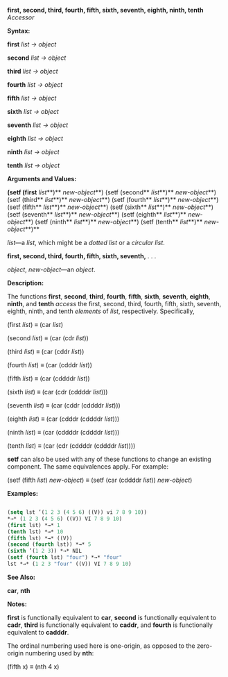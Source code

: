 **first, second, third, fourth, fifth, sixth, seventh, eighth, ninth, tenth** *Accessor* 



**Syntax:** 



**first** *list → object* 



**second** *list → object* 



**third** *list → object* 



**fourth** *list → object* 



**fifth** *list → object* 



**sixth** *list → object* 



**seventh** *list → object* 



**eighth** *list → object* 



**ninth** *list → object* 



**tenth** *list → object* 



**Arguments and Values:** 



**(setf (first** *list***)** *new-object***) (setf (second** *list***)** *new-object***) (setf (third** *list***)** *new-object***) (setf (fourth** *list***)** *new-object***) (setf (fifth** *list***)** *new-object***) (setf (sixth** *list***)** *new-object***) (setf (seventh** *list***)** *new-object***) (setf (eighth** *list***)** *new-object***) (setf (ninth** *list***)** *new-object***) (setf (tenth** *list***)** *new-object***)** 



*list*—a *list*, which might be a *dotted list* or a *circular list*. 







 



 



**first, second, third, fourth, fifth, sixth, seventh,** *. . .* 



*object*, *new-object*—an *object*. 



**Description:** 



The functions **first**, **second**, **third**, **fourth**, **fifth**, **sixth**, **seventh**, **eighth**, **ninth**, and **tenth** *access* the first, second, third, fourth, fifth, sixth, seventh, eighth, ninth, and tenth *elements* of *list*, respectively. Specifically, 



(first *list*) *≡* (car *list*) 



(second *list*) *≡* (car (cdr *list*)) 



(third *list*) *≡* (car (cddr *list*)) 



(fourth *list*) *≡* (car (cdddr *list*)) 



(fifth *list*) *≡* (car (cddddr *list*)) 



(sixth *list*) *≡* (car (cdr (cddddr *list*))) 



(seventh *list*) *≡* (car (cddr (cddddr *list*))) 



(eighth *list*) *≡* (car (cdddr (cddddr *list*))) 



(ninth *list*) *≡* (car (cddddr (cddddr *list*))) 



(tenth *list*) *≡* (car (cdr (cddddr (cddddr *list*)))) 



**setf** can also be used with any of these functions to change an existing component. The same equivalences apply. For example: 



(setf (fifth *list*) *new-object*) *≡* (setf (car (cddddr *list*)) *new-object*) 



**Examples:**
```lisp

(setq lst ’(1 2 3 (4 5 6) ((V)) vi 7 8 9 10)) 
*→* (1 2 3 (4 5 6) ((V)) VI 7 8 9 10) 
(first lst) *→* 1 
(tenth lst) *→* 10 
(fifth lst) *→* ((V)) 
(second (fourth lst)) *→* 5 
(sixth ’(1 2 3)) *→* NIL 
(setf (fourth lst) "four") *→* "four" 
lst *→* (1 2 3 "four" ((V)) VI 7 8 9 10) 

```
**See Also:** 



**car**, **nth** 



**Notes:** 



**first** is functionally equivalent to **car**, **second** is functionally equivalent to **cadr**, **third** is functionally equivalent to **caddr**, and **fourth** is functionally equivalent to **cadddr**. 



The ordinal numbering used here is one-origin, as opposed to the zero-origin numbering used by **nth**: 



(fifth x) *≡* (nth 4 x) 







 



 




